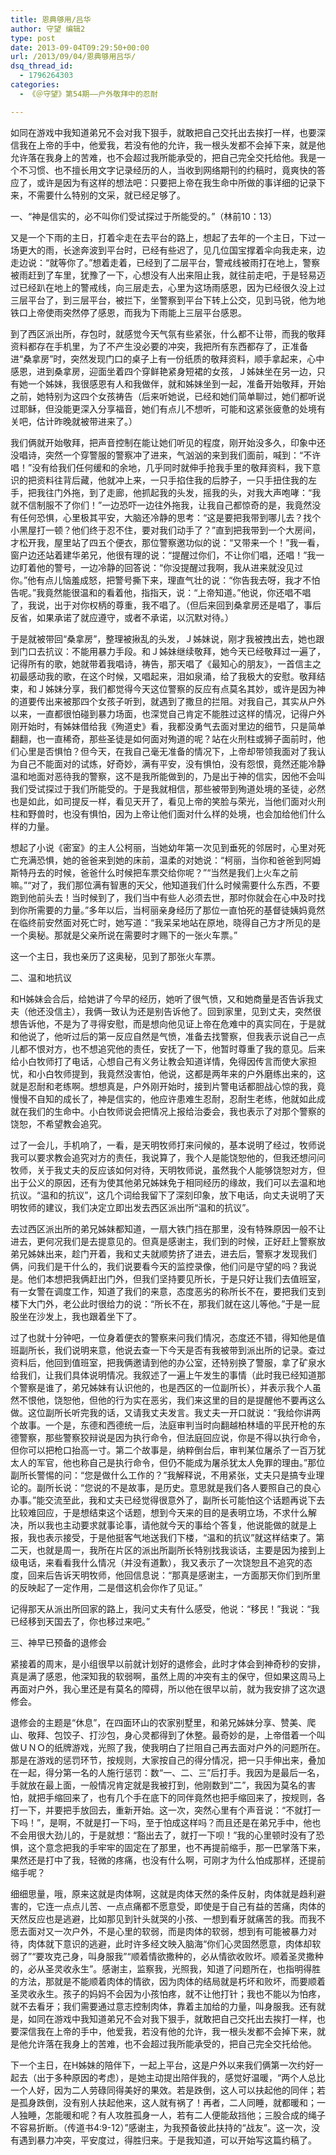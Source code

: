 ```yaml
---
title: 恩典够用/吕华
author: 守望 编辑2
type: post
date: 2013-09-04T09:29:50+00:00
url: /2013/09/04/恩典够用吕华/
dsq_thread_id:
  - 1796264303
categories:
  - 《＠守望》第54期——户外敬拜中的忍耐

---
```

<p class="mceWPmore" title="更多...">
  如同在游戏中我知道弟兄不会对我下狠手，就敢把自己交托出去挨打一样，也要深信我在上帝的手中，他爱我，若没有他的允许，我一根头发都不会掉下来，就是他允许落在我身上的苦难，也不会超过我所能承受的，把自己完全交托给他。<!--more-->我是一个不习惯、也不擅长用文字记录经历的人，当收到网络期刊的约稿时，竟爽快的答应了，或许是因为有这样的想法吧：只要把上帝在我生命中所做的事详细的记录下来，不需要什么特别的文采，就已经足够了。
</p>

一、“神是信实的，必不叫你们受试探过于所能受的。”（林前10：13）

又是一个下雨的主日，打着伞走在去平台的路上，想起了去年的一个主日，下过一场更大的雨，长途奔波到平台时，已经有些迟了，见几位国宝撑着伞向我走来，边走边说：“就等你了。”想着走着，已经到了二层平台，警戒线被雨打在地上，警察被雨赶到了车里，犹豫了一下，心想没有人出来阻止我，就往前走吧，于是轻易迈过已经趴在地上的警戒线，向三层走去，心里为这场雨感恩，因为已经很久没上过三层平台了，到三层平台，被拦下，坐警察到平台下转上公交，见到马锐，他为地铁口上帝使雨突然停了感恩，而我为下雨能上三层平台感恩。

到了西区派出所，存包时，就感觉今天气氛有些紧张，什么都不让带，而我的敬拜资料都存在手机里，为了不产生没必要的冲突，我把所有东西都存了，正准备进“桑拿房”时，突然发现门口的桌子上有一份纸质的敬拜资料，顺手拿起来，心中感恩，进到桑拿房，迎面坐着四个穿鲜艳紧身短裙的女孩，Ｊ姊妹坐在另一边，只有她一个姊妹，我很感恩有人和我做伴，就和姊妹坐到一起，准备开始敬拜，开始之前，她特别为这四个女孩祷告（后来听她说，已经和她们简单聊过，她们都听说过耶稣，但没能更深入分享福音，她们有点儿不想听，可能和这紧张疲惫的处境有关吧，估计昨晚就被带进来了。）

我们俩就开始敬拜，把声音控制在能让她们听见的程度，刚开始没多久，印象中还没唱诗，突然一个穿警服的警察冲了进来，气汹汹的来到我们面前，喊到：“不许唱！”没有给我们任何缓和的余地，几乎同时就伸手抢我手里的敬拜资料，我下意识的把资料往背后藏，他就冲上来，一只手掐住我的后脖子，一只手扭住我的左手，把我往门外拖，到了走廊，他抓起我的头发，摇我的头，对我大声咆哮：“我就不信制服不了你们！”一边恐吓一边往外拖我，让我自己都惊奇的是，我竟然没有任何恐惧，心里极其平安，大脑还冷静的思考：“这是要把我带到哪儿去？找个小黑屋打一顿？他们终于忍不住，要对我们动手了？”直到把我带到一个大房间，才松开我，屋里站了四五个便衣，那位警察邀功似的说：“又带来一个！”我一看，窗户边还站着建华弟兄，他很有理的说：“提醒过你们，不让你们唱，还唱！”我一边盯着他的警号，一边冷静的回答说：“你没提醒过我啊，我从进来就没见过你。”他有点儿恼羞成怒，把警号撕下来，理直气壮的说：“你告我去呀，我才不怕告呢。”我竟然能很温和的看着他，指指天，说：“上帝知道。”他说，你还唱不唱了，我说，出于对你权柄的尊重，我不唱了。（但后来回到桑拿房还是唱了，事后反省，如果承诺了就应遵守，或者不承诺，以沉默对待。）

于是就被带回“桑拿房”，整理被揪乱的头发，Ｊ姊妹说，刚才我被拽出去，她也跟到门口去抗议：不能用暴力手段。和Ｊ姊妹继续敬拜，她今天已经敬拜过一遍了，记得所有的歌，她就带着我唱诗，祷告，那天唱了《最知心的朋友》，一首信主之初最感动我的歌，在这个时候，又唱起来，泪如泉涌，给了我极大的安慰。敬拜结束，和Ｊ姊妹分享，我们都觉得今天这位警察的反应有点莫名其妙，或许是因为神的道要传出来被那四个女孩子听到，就遇到了撒旦的拦阻。对我自己，其实从户外以来，一直都很怕碰到暴力场面，也深觉自己肯定不能胜过这样的情况，记得户外刚开始时，有姊妹借给我《殉道史》看，我都没勇气去面对里边的细节，只是简单翻翻，也一直稀奇，那些圣徒是如何面对殉道的呢？站在火刑柱或狮子面前时，他们心里是否惧怕？但今天，在我自己毫无准备的情况下，上帝却带领我面对了我认为自己不能面对的试炼，好奇妙，满有平安，没有惧怕，没有怨恨，竟然还能冷静温和地面对恶待我的警察，这不是我所能做到的，乃是出于神的信实，因他不会叫我们受试探过于我们所能受的。于是我就相信，那些被带到殉道处境的圣徒，必然也是如此，如司提反一样，看见天开了，看见上帝的笑脸与荣光，当他们面对火刑柱和野兽时，也没有惧怕，因为上帝让他们面对什么样的处境，也会加给他们什么样的力量。

想起了小说《密室》的主人公柯丽，当她幼年第一次见到垂死的邻居时，心里对死亡充满恐惧，她的爸爸来到她的床前，温柔的对她说：“柯丽，当你和爸爸到阿姆斯特丹去的时候，爸爸什么时候把车票交给你呢？”“当然是我们上火车之前嘛。”“对了，我们那位满有智惠的天父，他知道我们什么时候需要什么东西，不要跑到他前头去！当时候到了，我们当中有些人必须去世，那时你就会在心中及时找到你所需要的力量。”多年以后，当柯丽亲身经历了那位一直怕死的基督徒姨妈竟然在临终前安然面对死亡时，她写道：“我呆呆地站在原地，晓得自己方才所见的是一个奥秘。那就是父亲所说在需要时才赐下的一张火车票。”

这一个主日，我也亲历了这奥秘，见到了那张火车票。

二、温和地抗议

和H姊妹会合后，给她讲了今早的经历，她听了很气愤，又和她商量是否告诉我丈夫（他还没信主），我俩一致认为还是别告诉他了。回到家里，见到丈夫，突然很想告诉他，不是为了寻得安慰，而是想向他见证上帝在危难中的真实同在，于是就和他说了，他听过后的第一反应自然是气愤，准备去找警察，但我表示说自己一点儿都不恨对方，也不想追究他的责任，安抚了一下，他暂时尊重了我的意见。后来给小白牧师打了电话，心想自己有义务让教会知道详情，免得因传言而使大家担忧，和小白牧师提到，我竟然没害怕，他说，这都是两年来的户外磨练出来的，这就是忍耐和老练啊。想想真是，户外刚开始时，接到片警电话都胆战心惊的我，竟慢慢不自知的成长了，神是信实的，他应许患难生忍耐，忍耐生老练，他就如此成就在我们的生命中。小白牧师说会把情况上报给治委会，我也表示了对那个警察的饶恕，不希望教会追究。

过了一会儿，手机响了，一看，是天明牧师打来问候的，基本说明了经过，牧师说我可以要求教会追究对方的责任，我说算了，我个人是能饶恕他的，但我还想问问牧师，关于我丈夫的反应该如何对待，天明牧师说，虽然我个人能够饶恕对方，但出于公义的原因，还有为使其他弟兄姊妹免于相同经历的缘故，我们可以去温和地抗议。“温和的抗议”，这几个词给我留下了深刻印象，放下电话，向丈夫说明了天明牧师的建议，我们决定立即出发去西区派出所“温和的抗议”。

去过西区派出所的弟兄姊妹都知道，一扇大铁门挡在那里，没有特殊原因一般不让进去，更何况我们是去提意见的。但真是感谢主，我们到的时候，正好赶上警察放弟兄姊妹出来，趁门开着，我和丈夫就顺势挤了进去，进去后，警察才发现我们俩，问我们是干什么的，我们说要看今天的监控录像，他们问是守望的吗？我说是。他们本想把我俩赶出门外，但我们坚持要见所长，于是只好让我们去值班室，有一女警在调度工作，知道了我们的来意，态度恶劣的称所长不在，要把我们支到楼下大门外，老公此时很给力的说：“所长不在，那我们就在这儿等他。”于是一屁股坐在沙发上，我也跟着坐下了。

过了也就十分钟吧，一位身着便衣的警察来问我们情况，态度还不错，得知他是值班副所长，我们说明来意，他说去查一下今天是否有我被带到派出所的记录。查过资料后，他回到值班室，把我俩邀请到他的办公室，还特别换了警服，拿了矿泉水给我们，让我们具体说明情况。我叙述了一遍上午发生的事情（此时我已经知道那个警察是谁了，弟兄姊妹有认识他的，也是西区的一位副所长），并表示我个人虽然不恨他，饶恕他，但他的行为实在恶劣，我们来这里的目的是提醒他不要再这么做。这位副所长听完我的话，又请我丈夫发言。我丈夫一开口就说：“我给你讲两个故事。一个是，东德和西德统一后，法庭审判当时向翻越柏林墙的平民开枪的东德警察，那些警察狡辩说是因为执行命令，但法庭回应说，你是不得以执行命令，但你可以把枪口抬高一寸。第二个故事是，纳粹倒台后，审判某位屠杀了一百万犹太人的军官，他也称自己是执行命令，但仍不能成为屠杀犹太人免罪的理由。”那位副所长警惕的问：“您是做什么工作的？”我解释说，不用紧张，丈夫只是搞专业理论的。副所长说：“您说的不是故事，是历史。意思就是我们各人要照自己的良心办事。”能交流至此，我和丈夫已经觉得很意外了，副所长可能怕这个话题再说下去比较难回应，于是想结束这个话题，想到今天来的目的是表明立场，不求什么解决，所以我也主动要求就事论事，请他就今天的事给个答复，他说能做的就是上报，我也表示接受，于是他挺客气地送我们下楼，“温和的抗议”就这样结束了。第二天，也就是周一，我所在片区的派出所副所长特别找我谈话，主要是因为接到上级电话，来看看我什么情况（并没有道歉），我又表示了一次饶恕且不追究的态度，回来后告诉天明牧师，他回信息说：“那真是感谢主，一方面那天你们到所里的反映起了一定作用，二是借这机会你作了见证。”

记得那天从派出所回家的路上，我问丈夫有什么感受，他说：“移民！”我说：“我已经移到天国去了，你也移过来吧。”

三、神早已预备的退修会

紧接着的周末，是小组很早以前就计划好的退修会，此时才体会到神奇秒的安排，真是满了感恩，他深知我的软弱啊，虽然上周的冲突有主的保守，但如果这周马上再面对户外，我心里还是有莫名的障碍，所以他在很早以前，就为我安排了这次退修会。

退修会的主题是“休息”，在四面环山的农家别墅里，和弟兄姊妹分享、赞美、爬山、敬拜、包饺子、打沙包，身心灵都得到了休整。最奇妙的是，上帝借着一个叫做ＵＮＯ的纸牌游戏，光照了我，使我明白了拦阻自己再去面对户外的问题所在。那是在游戏的惩罚环节，按规则，大家按自己的得分情况，把一只手伸出来，叠加在一起，得分第一名的人施行惩罚：数“一、二、三”后打手。我因为是最后一名，手就放在最上面，一般情况肯定就是我被打到，他刚数到“二”，我因为莫名的害怕，就把手缩回来了，也有几个手在底下的同伴竟然也把手缩回来了，按规则，各打一下，并要把手放回去，重新开始。这一次，突然心里有个声音说：“不就打一下吗！”，是啊，不就是打一下吗，至于怕成这样吗？而且还是在弟兄手中，他也不会用很大劲儿的，于是就想：“豁出去了，就打一下呗！”我的心里顿时没有了恐惧，这个意念把我的手牢牢的固定在了那里，也不再提前缩手，那一巴掌落下来，果然还是打中了我，轻微的疼痛，也没有什么啊，可刚才为什么怕成那样，还提前缩手呢？

细细思量，哦，原来这就是肉体啊，这就是肉体天然的条件反射，肉体就是趋利避害的，它连一点点儿苦、一点点痛都不愿意受，即使是于自己有益的苦痛，肉体的天然反应也是逃避，比如那见到针头就哭的小孩、一想到看牙就痛苦的我。而我不愿去面对又一次户外，不是心里的软弱，而是肉体的软弱，想到有可能被暴力对待，肉体就下意识的逃避，此时许多经文映入脑海“你们心灵固然愿意，肉体却软弱了”“要攻克己身，叫身服我”“顺着情欲撒种的，必从情欲收败坏。顺着圣灵撒种的，必从圣灵收永生”。感谢主，监察我，光照我，知道了问题所在，也指明得胜的方法，那就是不能顺着肉体的情欲，因为肉体的结局就是朽坏和败坏，而要顺着圣灵收永生。孩子的妈妈不会因为小孩怕疼，就不让他打针；我也不能以为怕疼，就不去看牙；我们需要通过意志控制肉体，靠着主加给的力量，叫身服我。还有就是，如同在游戏中我知道弟兄不会对我下狠手，就敢把自己交托出去挨打一样，也要深信我在上帝的手中，他爱我，若没有他的允许，我一根头发都不会掉下来，就是他允许落在我身上的苦难，也不会超过我所能承受的，把自己完全交托给他。

下一个主日，在H姊妹的陪伴下，一起上平台，这是户外以来我们俩第一次约好一起去（出于多种原因的考虑），是她主动提出陪伴我的，感觉好温暖，“两个人总比一个人好，因为二人劳碌同得美好的果效。若是跌倒，这人可以扶起他的同伴；若是孤身跌倒，没有别人扶起他来，这人就有祸了！再者，二人同睡，就都暖和；一人独睡，怎能暖和呢？有人攻胜孤身一人，若有二人便能敌挡他；三股合成的绳子不容易折断。（传道书4:9-12）”感谢主，为我预备彼此扶持的“战友”。这一次，没有遇到暴力冲突，平安度过，得胜归来。于是我知道，可以开始写这篇约稿了。